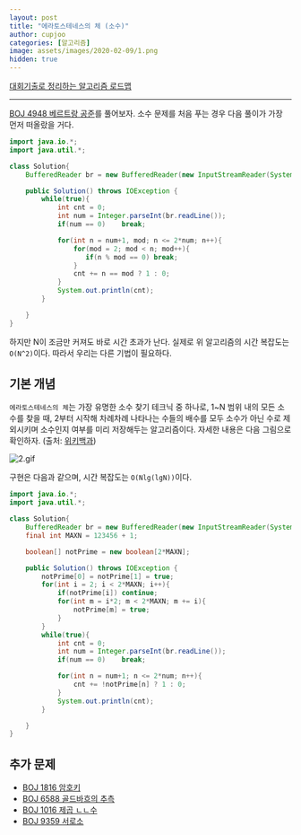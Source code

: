```yaml
---
layout: post
title: "에라토스테네스의 체 (소수)"
author: cupjoo
categories: [알고리즘]
image: assets/images/2020-02-09/1.png
hidden: true
---
```


[대회기출로 정리하는 알고리즘 로드맵](https://cupjoo.github.io/대회기출로-정리하는-알고리즘-로드맵)

---

[BOJ 4948 베르트랑 공준](https://www.acmicpc.net/problem/4948)를 풀어보자. 소수 문제를 처음 푸는 경우 다음 풀이가 가장 먼저 떠올랐을 거다.

```java
import java.io.*;
import java.util.*;

class Solution{
    BufferedReader br = new BufferedReader(new InputStreamReader(System.in));

    public Solution() throws IOException {
        while(true){
            int cnt = 0;
            int num = Integer.parseInt(br.readLine());
            if(num == 0)    break;

            for(int n = num+1, mod; n <= 2*num; n++){
                for(mod = 2; mod < n; mod++){
                   if(n % mod == 0) break;
                }
                cnt += n == mod ? 1 : 0;
            }
            System.out.println(cnt);
        }

    }
}
```

하지만 N이 조금만 커져도 바로 시간 초과가 난다. 실제로 위 알고리즘의 시간 복잡도는 `O(N^2)`이다. 따라서 우리는 다른 기법이 필요하다.

## 기본 개념

`에라토스테네스의 체`는 가장 유명한 소수 찾기 테크닉 중 하나로, 1~N 범위 내의 모든 소수를 찾을 때, 2부터 시작해 차례차례 나타나는 수들의 배수를 모두 소수가 아닌 수로 제외시키며 소수인지 여부를 미리 저장해두는 알고리즘이다. 자세한 내용은 다음 그림으로 확인하자. (출처: [위키백과](https://ko.wikipedia.org/wiki/에라토스테네스의_체))

![2.gif](https://upload.wikimedia.org/wikipedia/commons/b/b9/Sieve_of_Eratosthenes_animation.gif)

구현은 다음과 같으며, 시간 복잡도는 `O(Nlg(lgN))`이다.

```java
import java.io.*;
import java.util.*;

class Solution{
    BufferedReader br = new BufferedReader(new InputStreamReader(System.in));
    final int MAXN = 123456 + 1;

    boolean[] notPrime = new boolean[2*MAXN];

    public Solution() throws IOException {
        notPrime[0] = notPrime[1] = true;
        for(int i = 2; i < 2*MAXN; i++){
            if(notPrime[i]) continue;
            for(int m = i*2; m < 2*MAXN; m += i){
                notPrime[m] = true;
            }
        }
        while(true){
            int cnt = 0;
            int num = Integer.parseInt(br.readLine());
            if(num == 0)    break;

            for(int n = num+1; n <= 2*num; n++){
                cnt += !notPrime[n] ? 1 : 0;
            }
            System.out.println(cnt);
        }

    }
}
```

## 추가 문제

- [BOJ 1816 암호키](https://www.acmicpc.net/problem/1816)
- [BOJ 6588 골드바흐의 추측](https://www.acmicpc.net/problem/6588)
- [BOJ 1016 제곱 ㄴㄴ수](https://www.acmicpc.net/problem/1016)
- [BOJ 9359 서로소](https://www.acmicpc.net/problem/9359)